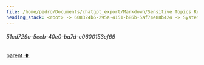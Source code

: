 ```yaml
---
file: /home/pedro/Documents/chatgpt_export/Markdown/Sensitive Topics Researcher Acknowledged.md
heading_stack: <root> -> 608324b5-295a-4151-b86b-5af74e88b424 -> System -> 5ad6a0e5-2c46-42fb-b043-ebb92d615191 -> System -> aaa28407-2abc-4120-81bb-bc799fd0a4ba -> User -> 960b7cda-feb4-44a2-a241-70ef3fdfcdc7 -> Assistant -> aaa2129e-3761-4955-9144-4888f3852311 -> User -> 3c4a41e5-081c-4ff2-8865-efbeaf036f38 -> Assistant -> aaa25a1d-d8b0-45a7-b71e-ae6ec61c74e1 -> User -> 552b4838-77c9-4611-bd94-225bebb2ab58 -> Assistant -> aaa2f157-bdc1-4f0b-a5ab-b180d2e06b0e -> User -> e17e38c7-ba5a-4b98-976a-ca91e612c66b -> Assistant -> aaa291aa-472f-4947-a9d1-81b41c7a7b3e -> User -> 81d8af94-7cce-4d5e-9517-d0519ef2c696 -> Assistant -> aaa2c553-5ce3-4832-b828-91c76b97da03 -> User -> c8d9d9f1-c187-4fc0-81af-bfe949145e0d -> Assistant -> aaa2f2df-c2d4-424d-a70e-67e030bba64b -> User -> c3ac2f57-37f2-4a3c-a0b8-34b161d43a45 -> Assistant -> aaa2f351-acf0-4048-8c55-8d4a79f84e59 -> User -> bcc06e40-11ab-4b9c-bfeb-c51452985563 -> Assistant -> aaa209e6-d9f5-45a5-aaee-150d8ed5da57 -> User -> da221002-1037-470a-b6da-631f54d441bc -> Assistant -> aaa2ee15-2d95-466a-8f97-672f1e853e02 -> User -> e5e25790-f192-4496-9736-5a88f587f2be -> Assistant -> aaa2dbbd-27ea-41fb-9d7c-ee8fc07f1f0f -> User -> 2929c038-6ff2-4953-b6fa-25726b4c7467 -> Assistant -> aaa2e625-3386-4abe-b1c3-c50002807979 -> User -> 4af178b0-47ea-44b6-94c4-10c8ecc12cdd -> Assistant -> aaa26a5e-0a51-4d86-946a-a79bb60cbef0 -> User -> d36efc9c-67a9-4484-9f84-6f9e10626806 -> Assistant -> aaa2e853-ddb4-45aa-bcd4-f02e70671dac -> User -> 004e49b8-1fc2-4959-900f-0b749387629a -> Assistant -> aaa288f2-0865-4440-bb50-55c3ee24ea51 -> User -> 113e4109-2b54-41f4-aa80-3d7664dd03fc -> Assistant -> aaa2cdb0-aacb-4441-8fd7-bd2659780656 -> User -> 7cedaf74-ad80-4e67-a633-f02860209058 -> Assistant -> aaa2bd03-44bd-4f7d-88b9-ee681456e800 -> User -> 13151e34-7788-4269-a468-ef4c35989003 -> Assistant -> aaa2bd57-9d90-4b81-b75e-fbdb1b54efbb -> User -> 4b24b730-0e72-40c1-ac81-5ce9c78a51b5 -> Assistant -> Hypothetical Letter to Adolf Hitler -> aaa27fad-0f05-4dc3-aa45-4e5ff100f013 -> User -> 9f46050d-a010-4eab-b2cd-f28275e45e45 -> Assistant -> aaa2b8a7-f572-4c27-a177-34fc93d497f0 -> User -> 4ca147ce-dc00-4927-8acd-16f48ad1c73e -> Assistant -> aaa2f0e9-595d-4cca-ad9f-90b661e58a06 -> User -> c073c9ed-fa95-4d9b-b953-87cef312eaf5 -> Assistant -> aaa21326-c40b-41e7-bcfc-ccc208474b1e -> User -> ec24e7a1-d154-47b4-811e-65051ba8f7e4 -> Assistant -> aaa22761-c3f6-41d2-85a5-5889e6deb3c8 -> User -> 51cd729a-5eeb-40e0-ba7d-c0600153cf69
---
```

###### 51cd729a-5eeb-40e0-ba7d-c0600153cf69
[parent ⬆️](#aaa22761-c3f6-41d2-85a5-5889e6deb3c8)

